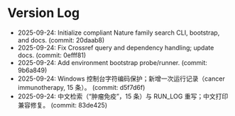 # Version Log

- 2025-09-24: Initialize compliant Nature family search CLI, bootstrap, and docs. (commit: 20daab8)
- 2025-09-24: Fix Crossref query and dependency handling; update docs. (commit: 0efff81)
- 2025-09-24: Add environment bootstrap probe/runner. (commit: 9b6a849)
- 2025-09-24: Windows 控制台字符编码保护；新增一次运行记录（cancer immunotherapy, 15 条）。 (commit: d5f7d6f)
- 2025-09-24: 中文检索（“肿瘤免疫”，15 条）与 RUN_LOG 重写；中文打印兼容修复。 (commit: 83de425)
